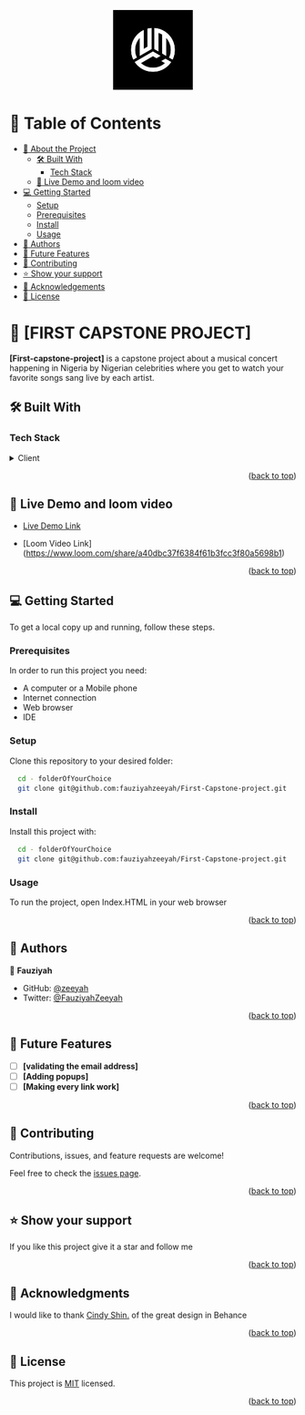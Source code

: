 <a name="readme-top"></a>

<div align="center">
  <img src="images\nmc 2.webp" alt="logo" width="140"  height="auto" />
  <br/>

</div>

# 📗 Table of Contents

- [📖 About the Project](#about-project)
  - [🛠 Built With](#built-with)
    - [Tech Stack](#tech-stack)
  - [🚀 Live Demo and loom video](#live-demo)
- [💻 Getting Started](#getting-started)
  - [Setup](#setup)
  - [Prerequisites](#prerequisites)
  - [Install](#install)
  - [Usage](#usage)
- [👥 Authors](#authors)
- [🔭 Future Features](#future-features)
- [🤝 Contributing](#contributing)
- [⭐️ Show your support](#support)
- [🙏 Acknowledgements](#acknowledgements)
- [📝 License](#license)


# 📖 [FIRST CAPSTONE PROJECT] <a name="about-project"></a>


**[First-capstone-project]** is a capstone project about a musical concert happening in Nigeria by Nigerian celebrities where you get to watch your favorite songs sang live by each artist.

## 🛠 Built With <a name="built-with"></a>

### Tech Stack <a name="tech-stack"></a>

<details>
  <summary>Client</summary>
  <ul>
    <li><a href="https://reactjs.org/">React.js</a></li>
  </ul>
</details>

<p align="right">(<a href="#readme-top">back to top</a>)</p>

## 🚀 Live Demo and loom video <a name="live-demo"></a>

- [Live Demo Link](https://fauziyahzeeyah.github.io/First-Capstone-project/)

- [Loom Video Link] (https://www.loom.com/share/a40dbc37f6384f61b3fcc3f80a5698b1)

<p align="right">(<a href="#readme-top">back to top</a>)</p>

## 💻 Getting Started <a name="getting-started"></a>

To get a local copy up and running, follow these steps.

### Prerequisites

In order to run this project you need:
- A computer or a Mobile phone
- Internet connection 
- Web browser
- IDE

### Setup

Clone this repository to your desired folder:
```sh
  cd - folderOfYourChoice
  git clone git@github.com:fauziyahzeeyah/First-Capstone-project.git
```
### Install

Install this project with:

```sh
  cd - folderOfYourChoice
  git clone git@github.com:fauziyahzeeyah/First-Capstone-project.git
```

### Usage

To run the project, open Index.HTML in your web browser

<p align="right">(<a href="#readme-top">back to top</a>)</p>


## 👥 Authors <a name="authors"></a>


👤 **Fauziyah**

- GitHub: [@zeeyah](https://github.com/fauziyahzeeyah)
- Twitter: [@FauziyahZeeyah](https://twitter.com/FauziyahZeeyah?t=5x4tHwdJG62bloZ3QehDcw&s=08)

<p align="right">(<a href="#readme-top">back to top</a>)</p>

## 🔭 Future Features <a name="future-features"></a>


- [ ] **[validating the email address]**
- [ ] **[Adding popups]**
- [ ] **[Making every link work]**

<p align="right">(<a href="#readme-top">back to top</a>)</p>


## 🤝 Contributing <a name="contributing"></a>

Contributions, issues, and feature requests are welcome!

Feel free to check the [issues page](https://github.com/fauziyahzeeyah/First-Capstone-project/issues).

<p align="right">(<a href="#readme-top">back to top</a>)</p>


## ⭐️ Show your support <a name="support"></a>

If you like this project give it a star and follow me

<p align="right">(<a href="#readme-top">back to top</a>)</p>

## 🙏 Acknowledgments <a name="acknowledgements"></a>

I would like to thank [Cindy Shin.](https://www.behance.net/adagio07) of the great design in Behance

<p align="right">(<a href="#readme-top">back to top</a>)</p>


## 📝 License <a name="license"></a>

This project is [MIT](https://github.com/fauziyahzeeyah/First-Capstone-project/blob/home-page-branch/LICENSE) licensed.

<p align="right">(<a href="#readme-top">back to top</a>)</p>
